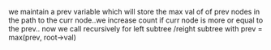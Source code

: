we maintain a prev variable which will store the max val of of prev nodes in the path to the curr node..we increase count if curr node is more or equal to the prev..
now we call recursively for left subtree /reight subtree with prev = max(prev, root->val)